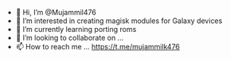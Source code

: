 - 👋 Hi, I’m @Mujammil476
- 👀 I’m interested in creating magisk modules for Galaxy devices
- 🌱 I’m currently learning porting roms
- 💞️ I’m looking to collaborate on ...
- 📫 How to reach me ... https://t.me/mujammilk476

<!---
Mujammil476/Mujammil476 is a ✨ special ✨ repository because its `README.md` (this file) appears on your GitHub profile.
You can click the Preview link to take a look at your changes.
--->
